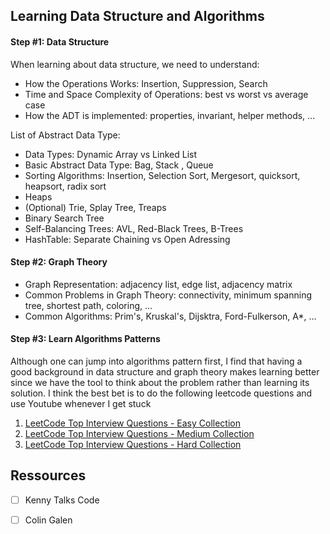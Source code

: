 ## Learning Data Structure and Algorithms

#### Step #1: Data Structure

When learning about data structure, we need to understand:

- How the Operations Works: Insertion, Suppression, Search
- Time and Space Complexity of Operations: best vs worst vs average case
- How the ADT is implemented: properties, invariant, helper methods, ...

List of Abstract Data Type:
- Data Types: Dynamic Array vs Linked List
- Basic Abstract Data Type: Bag, Stack , Queue
- Sorting Algorithms: Insertion, Selection Sort, Mergesort, quicksort, heapsort, radix sort
- Heaps
- (Optional) Trie, Splay Tree, Treaps
- Binary Search Tree
- Self-Balancing Trees: AVL, Red-Black Trees, B-Trees
- HashTable: Separate Chaining vs Open Adressing

#### Step #2: Graph Theory

- Graph Representation: adjacency list, edge list, adjacency matrix
- Common Problems in Graph Theory: connectivity, minimum spanning tree,
  shortest path, coloring, ...
- Common Algorithms: Prim's, Kruskal's, Dijsktra, Ford-Fulkerson, A*, ...

#### Step #3: Learn Algorithms Patterns

Although one can jump into algorithms pattern first, I find that having
a good background in data structure and graph theory makes learning better
since we have the tool to think about the problem rather than learning its
solution. I think the best bet is to do the following leetcode questions
and use Youtube whenever I get stuck

1. [LeetCode Top Interview Questions - Easy Collection](https://leetcode.com/explore/featured/card/top-interview-questions-easy/)
2. [LeetCode Top Interview Questions - Medium Collection](https://leetcode.com/explore/interview/card/top-interview-questions-medium/)
3. [LeetCode Top Interview Questions - Hard Collection](https://leetcode.com/explore/featured/card/top-interview-questions-hard/)
## Ressources

- [ ] Kenny Talks Code
- [ ] Colin Galen





